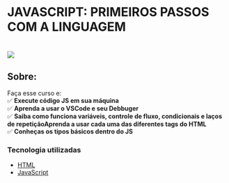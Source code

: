 # JAVASCRIPT: PRIMEIROS PASSOS COM A LINGUAGEM

<h1>
   <img src="https://scontent.fsjk2-1.fna.fbcdn.net/v/t1.0-9/158807763_4090427654322139_5372013707889989610_n.jpg?_nc_cat=108&ccb=1-3&_nc_sid=0debeb&_nc_ohc=g1NEJkbeDw0AX8G5VFJ&_nc_ht=scontent.fsjk2-1.fna&oh=958016b88b1f672fc459da71d0f8a5ac&oe=606A9256" border="0">
</h1>

## Sobre: 
Faça esse curso e:<br>
✅ **Execute código JS em sua máquina**<br>
✅ **Aprenda a usar o VSCode e seu Debbuger**<br>
✅ **Saiba como funciona variáveis, controle de fluxo, condicionais e laços de repetiçãoAprenda a usar cada uma das diferentes tags do HTML**<br>
✅ **Conheças os tipos básicos dentro do JS**<br>

###  Tecnologia utilizadas

* <a href="https://www.w3schools.com/html">HTML</a> 
* <a href="https://developer.mozilla.org/pt-BR/docs/Aprender/JavaScript">JavaScript</a>